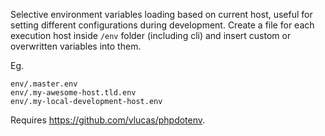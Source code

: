 Selective environment variables loading based on current host, useful for setting different configurations during development. 
Create a file for each execution host inside `/env` folder (including cli) and insert custom or overwritten variables into them.

Eg.
```
env/.master.env
env/.my-awesome-host.tld.env
env/.my-local-development-host.env
```

Requires https://github.com/vlucas/phpdotenv.